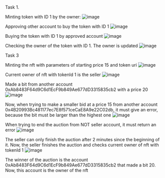 Task 1.

Minting token with ID 1 by the owner:
![image](https://user-images.githubusercontent.com/89184586/198235175-aa958dd1-98ba-47c3-b77e-30325c69cd1e.png)

Approving other account to buy the token with ID 1
![image](https://user-images.githubusercontent.com/89184586/198236389-48442d56-11ad-4dd2-ac27-fbb3e27fc2aa.png)

Buying the token with ID 1 by approved account
![image](https://user-images.githubusercontent.com/89184586/198236847-57c05a10-d44a-429b-9b8b-8130ac6f9abe.png)

Checking the owner of the token with ID 1. The owner is updated
![image](https://user-images.githubusercontent.com/89184586/198236975-4e2cb7e7-45df-4a27-a6aa-e159605f7e1e.png)


Task 3

Minting the nft with parameters of starting price 15 and token uri
![image](https://user-images.githubusercontent.com/89184586/198260317-72b7a468-79be-4b05-a8c3-bac808f331f3.png)

Current owner of nft with tokenId 1 is the seller
![image](https://user-images.githubusercontent.com/89184586/198260525-a55abd09-4671-4bba-88a4-ab1d233044fc.png)

Made a bit from another account 0xAb8483F64d9C6d1EcF9b849Ae677dD3315835cb2 with a price 20
![image](https://user-images.githubusercontent.com/89184586/198260881-da4b6e53-aa1a-4511-bf70-b936a352d711.png)

Now, when trying to make a smaller bid at a price 15 from another account 0x4B20993Bc481177ec7E8f571ceCaE8A9e22C02db, it must give an error, because the bit must be larger than the highest one
![image](https://user-images.githubusercontent.com/89184586/198261140-88060457-0a6b-48d5-a655-c094296c47e6.png)

When trying to end the auction from NOT seller account, it must return an error
![image](https://user-images.githubusercontent.com/89184586/198261416-e9854c78-4ff7-4eff-9869-7c1e56a73893.png)

The seller can only finish the auction after 2 minutes since the beginning of it. 
Now, the seller finishes the auction and checks current owner of nft with tokenId 1
![image](https://user-images.githubusercontent.com/89184586/198261790-1f18df17-2302-43fb-a333-5dbb8dabe816.png)

The winner of the auction is the account 0xAb8483F64d9C6d1EcF9b849Ae677dD3315835cb2 that made a bit 20. Now, this account is the owner of the nft
